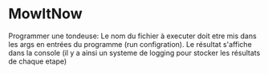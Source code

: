 # MowItNow
Programmer une tondeuse:
Le nom du fichier à executer doit etre mis dans les args en entrées du programme (run configration).
Le résultat s'affiche dans la console (il y a ainsi un systeme de logging pour stocker les résultats de chaque etape)
